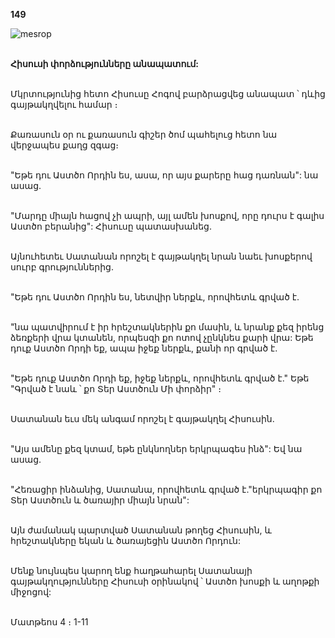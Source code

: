 **149**

![mesrop](https://volamar.ru/audio_video/foto/01/detbible/B314.BMP)

\
**Հիսուսի փորձությունները անապատում:**

\
Մկրտությունից հետո Հիսուսը Հոգով բարձրացվեց անապատ ՝ դևից գայթակղվելու համար ։

\
Քառասուն օր ու քառասուն գիշեր ծոմ պահելուց հետո նա վերջապես քաղց զգաց։

\
"Եթե դու Աստծո Որդին ես, ասա, որ այս քարերը հաց դառնան": նա ասաց.

\
"Մարդը միայն հացով չի ապրի, այլ ամեն խոսքով, որը դուրս է գալիս Աստծո բերանից": Հիսուսը պատասխանեց.

\
Այնուհետեւ Սատանան որոշել է գայթակղել նրան նաեւ խոսքերով սուրբ գրություններից.

\
"Եթե դու Աստծո Որդին ես, նետվիր ներքև, որովհետև գրված է.

\
"նա պատվիրում է իր հրեշտակներին քո մասին, և նրանք քեզ իրենց ձեռքերի վրա կտանեն, որպեսզի քո ոտով չընկնես քարի վրա: Եթե դուք Աստծո Որդի եք, ապա իջեք ներքև, քանի որ գրված է.

\
"Եթե դուք Աստծո Որդի եք, իջեք ներքև, որովհետև գրված է." Եթե "Գրված է նաև ՝ քո Տեր Աստծուն Մի փորձիր" ։

\
Սատանան եւս մեկ անգամ որոշել է գայթակղել Հիսուսին.

\
"Այս ամենը քեզ կտամ, եթե ընկնողներ երկրպագես ինձ": Եվ նա ասաց.

\
"Հեռացիր ինձանից, Սատանա, որովհետև գրված է."երկրպագիր քո Տեր Աստծուն և ծառայիր միայն նրան":

\
Այն ժամանակ պարտված Սատանան թողեց Հիսուսին, և հրեշտակները եկան և ծառայեցին Աստծո Որդուն:

\
Մենք նույնպես կարող ենք հաղթահարել Սատանայի գայթակղությունները Հիսուսի օրինակով ՝ Աստծո խոսքի և աղոթքի միջոցով:

\
Մատթեոս 4 ։ 1-11
